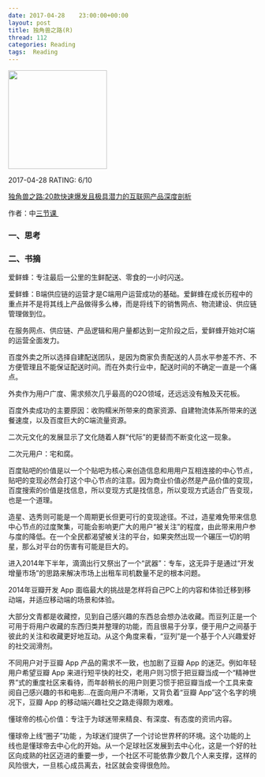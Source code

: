 ```yaml
---
date: 2017-04-28    23:00:00+00:00
layout: post
title: 独角兽之路(R)
thread: 112
categories: Reading
tags:  Reading
---
```


<img src="https://images-cn.ssl-images-amazon.com/images/I/61Q9V8ZDPQL.jpg" width="200" />

2017-04-28 RATING:  6/10

[独角兽之路:20款快速爆发且极具潜力的互联网产品深度剖析][1]

作者：中[三节课 ][2]


### 一、思考

### 二、书摘

爱鲜蜂：专注最后一公里的生鲜配送、零食的一小时闪送。

爱鲜蜂：B端供应链的运营才是C端用户运营成功的基础。爱鲜蜂在成长历程中的重点并不是将其线上产品做得多么棒，而是将线下的销售网点、物流建设、供应链管理做到位。

在服务网点、供应链、产品逻辑和用户量都达到一定阶段之后，爱鲜蜂开始对C端的运营全面发力。

百度外卖之所以选择自建配送团队，是因为商家负责配送的人员水平参差不齐、不方便管理且不能保证配送时间。而在外卖行业中，配送时间的不确定一直是一个痛点。

外卖作为用户广度、需求频次几乎最高的O2O领域，还远远没有触及天花板。

百度外卖成功的主要原因：收购糯米所带来的商家资源、自建物流体系所带来的送餐速度，以及百度巨大的C端流量资源。

二次元文化的发展显示了文化随着人群“代际”的更替而不断变化这一现象。

二次元用户：宅和腐。

百度贴吧的价值是以一个个贴吧为核心来创造信息和用用户互相连接的中心节点，贴吧的变现必然会打这个中心节点的注意。因为商业价值必然是产品价值的变现，百度搜索的价值是找信息，所以变现方式是找信息，所以变现方式适合广告变现，也是一个道理。

造星、选秀则可能是一个周期更长但更可行的变现途径。不过，造星难免带来信息中心节点的过度聚集，可能会影响更广大的用户“被关注”的程度，由此带来用户参与度的降低。在一个全民都渴望被关注的平台，如果突然出现一个碾压一切的明星，那么对平台的伤害有可能是巨大的。

进入2014年下半年，滴滴出行又祭出了一个“武器”：专车，这无异于是通过“开发增量市场”的思路来解决市场上出租车司机数量不足的根本问题。

2014年豆瓣开发 App 面临最大的挑战是怎样将自己PC上的内容和体验迁移到移动端，并适应移动端的场景和体验。

大部分文青都是收藏控，见到自己感兴趣的东西总会想办法收藏。而豆列正是一个可用于将用户收藏的东西归类并整理的功能，而且很易于分享，便于用户之间基于彼此的关注和收藏更好地互动。从这个角度来看，“豆列”是一个基于个人兴趣爱好的社交润滑剂。

不同用户对于豆瓣 App 产品的需求不一致，也加剧了豆瓣 App 的迷茫。例如年轻用户希望豆瓣 App 来进行短平快的社交，老用户则习惯于把豆瓣当成一个“精神世界”式的重度社区来看待，而年龄稍长的用户则更习惯于把豆瓣当成一个工具来查阅自己感兴趣的书和电影…在面向用户不清晰，又背负着“豆瓣 App”这个名字的境况下，豆瓣 App 的移动端兴趣社交之路走得颇为艰难。

懂球帝的核心价值：专注于为球迷带来精良、有深度、有态度的资讯内容。

懂球帝上线“圈子”功能 ，为球迷们提供了一个讨论世界杯的环境。这个功能的上线也是懂球帝去中心化的开始。从一个足球社区发展到去中心化，这是一个好的社区向成熟的社区迈进的重要一步，一个社区不可能依靠少数几个人来支撑，这样的风险很大，一旦核心成员离去，社区就会变得很危险。



[1]:	https://www.amazon.cn/dp/B01IBZWTXG/
[2]:	%E4%B8%89%E8%8A%82%E8%AF%BE
